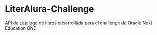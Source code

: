 # LiterAlura-Challenge
API de catalogo de libros desarrollada para el challenge de Oracle Next Education ONE
